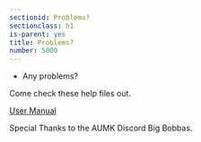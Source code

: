 ```yaml
---
sectionid: Problems?
sectionclass: h1
is-parent: yes
title: Problems?
number: 5000
---
```

- Any problems?

Come check these help files out. 

<a href = "https://firebasestorage.googleapis.com/v0/b/mechwiki-9ab20.appspot.com/o/User%20Manual.pdf?alt=media&token=fd5884c6-3e97-4935-a502-298238bc62c1">User Manual</a>

Special Thanks to the AUMK Discord Big Bobbas.